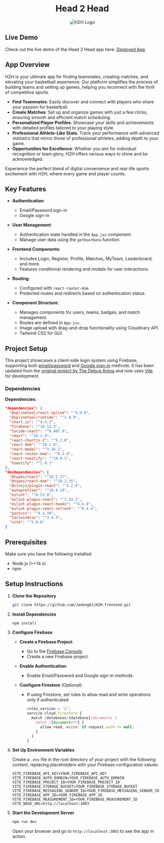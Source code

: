 <h1 align="center">Head 2 Head</h1>
<p align="center">
  <img src="https://res.cloudinary.com/dwygxzqku/image/upload/v1722631715/H2H/h2h-logos/H2H-Logo_jnhf5q.png" 
    alt="H2H Logo" 
    style="border-radius: 15px;"
  />
</p>

## Live Demo

Check out the live demo of the Head 2 Head app here: [Deployed App](http://your-deployed-app-url.com)

## App Overview

H2H is your ultimate app for finding teammates, creating matches, and elevating your basketball experience. Our platform simplifies the process of building teams and setting up games, helping you reconnect with the thrill of competitive sports. 

- **Find Teammates**: Easily discover and connect with players who share your passion for basketball.
- **Create Matches**: Set up and organize games with just a few clicks, ensuring smooth and efficient match scheduling.
- **Personalized Player Profiles**: Showcase your skills and achievements with detailed profiles tailored to your playing style.
- **Professional Athlete-Like Stats**: Track your performance with advanced statistics that mirror those of professional athletes, adding depth to your game.
- **Opportunities for Excellence**: Whether you aim for individual recognition or team glory, H2H offers various ways to shine and be acknowledged.

Experience the perfect blend of digital convenience and real-life sports excitement with H2H, where every game and player counts.

## Key Features

- **Authentication**:
  - Email/Password sign-in
  - Google sign-in

- **User Management**:
  - Authentication state handled in the `App.jsx` component.
  - Manage user data using the `getUserData` function.

- **Frontend Components**:
  - Includes Login, Register, Profile, Matches, MyTeam, Leaderboard, and more.
  - Features conditional rendering and modals for user interactions.

- **Routing**:
  - Configured with `react-router-dom`.
  - Protected routes and redirects based on authentication status.
  
- **Component Structure**:
  - Manages components for users, teams, badges, and match management.
  - Routes are defined in `App.jsx`.
  - Image upload with drag-and-drop functionality using Cloudinary API.
  - Tailwind CSS for GUI.

## Project Setup

This project showcases a client-side login system using Firebase, supporting both [email/password](https://firebase.google.com/docs/auth/web/password-auth) and [Google sign-in](https://firebase.google.com/docs/auth/web/google-signin) methods. It has been updated from the [original project by The Debug Arena](https://www.youtube.com/watch?v=7jOq6SXBF-k) and now uses [Vite](https://vitejs.dev/guide/) for development.

### Dependencies

**Dependencies**:
```json
"dependencies": {
  "@splinetool/react-spline": "^4.0.0",
  "@splinetool/runtime": "^1.8.9",
  "chart.js": "^4.4.3",
  "firebase": "^10.12.3",
  "lucide-react": "^0.407.0",
  "react": "^18.2.0",
  "react-chartjs-2": "^5.2.0",
  "react-dom": "^18.2.0",
  "react-modal": "^3.16.1",
  "react-router-dom": "^6.3.0",
  "react-toastify": "^10.0.5",
  "toastify": "^2.0.1"
},
"devDependencies": {
  "@types/react": "^18.2.37",
  "@types/react-dom": "^18.2.15",
  "@vitejs/plugin-react": "^4.2.0",
  "autoprefixer": "^10.4.19",
  "eslint": "^8.53.0",
  "eslint-plugin-react": "^7.33.2",
  "eslint-plugin-react-hooks": "^4.6.0",
  "eslint-plugin-react-refresh": "^0.4.4",
  "postcss": "^8.4.39",
  "tailwindcss": "^3.4.4",
  "vite": "^5.0.0"
}
```

## Prerequisites

Make sure you have the following installed:
- Node.js (>=14.x)
- npm

## Setup Instructions

1. **Clone the Repository**
   ```bash
   git clone https://github.com/Jadeng62/H2H-frontend.git
   ```

2. **Install Dependencies**
   ```bash
   npm install
   ```

3. **Configure Firebase**

   - **Create a Firebase Project**:
     - Go to the [Firebase Console](https://console.firebase.google.com/).
     - Create a new Firebase project.

   - **Enable Authentication**:
     - Enable Email/Password and Google sign-in methods.

   - **Configure Firestore** (Optional):
     - If using Firestore, set rules to allow read and write operations only if authenticated:
       ```js
       rules_version = '2';
       service cloud.firestore {
         match /databases/{database}/documents {
           match /{document=**} {
             allow read, write: if request.auth != null;
           }
         }
       }
       ```

4. **Set Up Environment Variables**

   Create a `.env` file in the root directory of your project with the following content, replacing placeholders with your Firebase configuration values:
   ```env
   VITE_FIREBASE_API_KEY=YOUR_FIREBASE_API_KEY
   VITE_FIREBASE_AUTH_DOMAIN=YOUR_FIREBASE_AUTH_DOMAIN
   VITE_FIREBASE_PROJECT_ID=YOUR_FIREBASE_PROJECT_ID
   VITE_FIREBASE_STORAGE_BUCKET=YOUR_FIREBASE_STORAGE_BUCKET
   VITE_FIREBASE_MESSAGING_SENDER_ID=YOUR_FIREBASE_MESSAGING_SENDER_ID
   VITE_FIREBASE_APP_ID=YOUR_FIREBASE_APP_ID
   VITE_FIREBASE_MEASUREMENT_ID=YOUR_FIREBASE_MEASUREMENT_ID
   VITE_BASE_URL=http://localhost:3003
   ```

5. **Start the Development Server**
   ```bash
   npm run dev
   ```
   Open your browser and go to `http://localhost:3003` to see the app in action.

